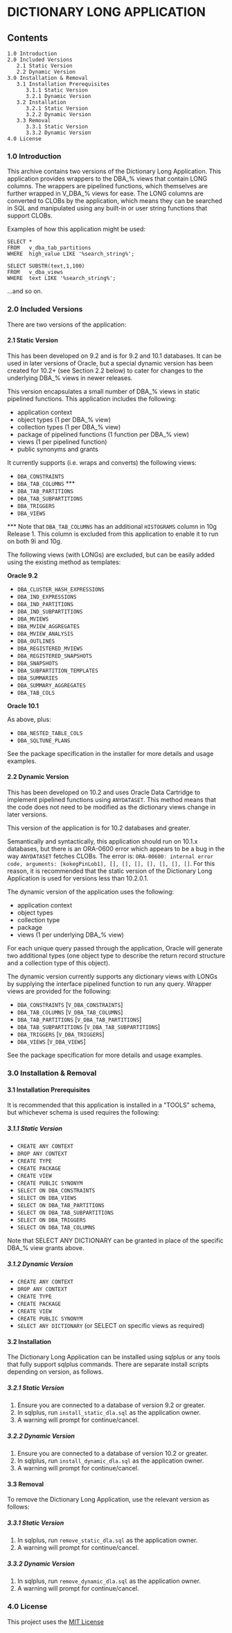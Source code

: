 
# DICTIONARY LONG APPLICATION

## Contents
```
1.0 Introduction
2.0 Included Versions
   2.1 Static Version
   2.2 Dynamic Version
3.0 Installation & Removal
   3.1 Installation Prerequisites
      3.1.1 Static Version
      3.2.1 Dynamic Version
   3.2 Installation
      3.2.1 Static Version
      3.2.2 Dynamic Version
   3.3 Removal
      3.3.1 Static Version
      3.3.2 Dynamic Version
4.0 License
```
  
### 1.0 Introduction
This archive contains two versions of the Dictionary Long Application. This application provides wrappers to the DBA_% views that contain LONG columns. The wrappers are pipelined functions, which themselves are further wrapped in V_DBA_% views for ease. The LONG columns are converted to CLOBs by the application, which means they can be searched in SQL and manipulated using any built-in or user string functions that support CLOBs. 

Examples of how this application might be used:

   ```
   SELECT *
   FROM   v_dba_tab_partitions 
   WHERE  high_value LIKE '%search_string%';
   ```

   ```
   SELECT SUBSTR(text,1,100) 
   FROM   v_dba_views
   WHERE  text LIKE '%search_string%';
   ```

   ...and so on.

  
### 2.0 Included Versions
There are two versions of the application:

#### 2.1 Static Version
This has been developed on 9.2 and is for 9.2 and 10.1 databases. It can be used in later versions of Oracle, but a special dynamic version has been created for 10.2+ (see Section 2.2 below) to cater for changes to the underlying DBA_% views in newer releases.

This version encapsulates a small number of DBA_% views in static pipelined functions. This application includes the following:

* application context
* object types (1 per DBA_% view)
* collection types (1 per DBA_% view)
* package of pipelined functions (1 function per DBA_% view)
* views (1 per pipelined function)
* public synonyms and grants

It currently supports (i.e. wraps and converts) the following views: 

* `DBA_CONSTRAINTS`
* `DBA_TAB_COLUMNS` ***
* `DBA_TAB_PARTITIONS`
* `DBA_TAB_SUBPARTITIONS`
* `DBA_TRIGGERS`
* `DBA_VIEWS`

*** Note that `DBA_TAB_COLUMNS` has an additional `HISTOGRAMS` column in 10g Release 1. This column is excluded from this application to enable it to run on both 9i and 10g.

The following views (with LONGs) are excluded, but can be easily added using the existing method as templates:

**Oracle 9.2**

* `DBA_CLUSTER_HASH_EXPRESSIONS`
* `DBA_IND_EXPRESSIONS`
* `DBA_IND_PARTITIONS`
* `DBA_IND_SUBPARTITIONS`
* `DBA_MVIEWS`
* `DBA_MVIEW_AGGREGATES`
* `DBA_MVIEW_ANALYSIS`
* `DBA_OUTLINES`
* `DBA_REGISTERED_MVIEWS`
* `DBA_REGISTERED_SNAPSHOTS`
* `DBA_SNAPSHOTS`
* `DBA_SUBPARTITION_TEMPLATES`
* `DBA_SUMMARIES`
* `DBA_SUMMARY_AGGREGATES`
* `DBA_TAB_COLS`

**Oracle 10.1**

As above, plus:

* `DBA_NESTED_TABLE_COLS`
* `DBA_SQLTUNE_PLANS`

See the package specification in the installer for more details and usage examples.

#### 2.2 Dynamic Version
This has been developed on 10.2 and uses Oracle Data Cartridge to implement pipelined functions using `ANYDATASET`. This method means that the code does not need to be modified as the dictionary views change in later versions.

This version of the application is for 10.2 databases and greater.

Semantically and syntactically, this application should run on 10.1.x databases, but there is an ORA-0600 error which appears to be a bug in the way `ANYDATASET` fetches CLOBs. The error is: `ORA-00600: internal error code, arguments: [kokegPinLob1], [], [], [], [], [], [], []`. For this reason, it is recommended that the static version of the Dictionary Long Application is used for versions less than 10.2.0.1.

The dynamic version of the application uses the following:

* application context
* object types
* collection type
* package
* views (1 per underlying DBA_% view)

For each unique query passed through the application, Oracle will generate two additional types (one object type to describe the return record structure and a collection type of this object).

The dynamic version currently supports any dictionary views with LONGs by supplying the interface pipelined function to run any query. Wrapper views are provided for the following:

* `DBA_CONSTRAINTS`        [`V_DBA_CONSTRAINTS`]
* `DBA_TAB_COLUMNS`        [`V_DBA_TAB_COLUMNS`]
* `DBA_TAB_PARTITIONS`     [`V_DBA_TAB_PARTITIONS`]
* `DBA_TAB_SUBPARTITIONS`  [`V_DBA_TAB_SUBPARTITIONS`]
* `DBA_TRIGGERS`           [`V_DBA_TRIGGERS`]
* `DBA_VIEWS`              [`V_DBA_VIEWS`]


See the package specification for more details and usage examples.

### 3.0 Installation & Removal

#### 3.1 Installation Prerequisites
It is recommended that this application is installed in a "TOOLS" schema, but whichever schema is used requires the following:

##### 3.1.1 Static Version

* `CREATE ANY CONTEXT`
* `DROP ANY CONTEXT`
* `CREATE TYPE`
* `CREATE PACKAGE`
* `CREATE VIEW`
* `CREATE PUBLIC SYNONYM`
* `SELECT ON DBA_CONSTRAINTS`
* `SELECT ON DBA_VIEWS`
* `SELECT ON DBA_TAB_PARTITIONS`
* `SELECT ON DBA_TAB_SUBPARTITIONS`
* `SELECT ON DBA_TRIGGERS`
* `SELECT ON DBA_TAB_COLUMNS`
  
Note that SELECT ANY DICTIONARY can be granted in place of the specific DBA_% view grants above. 

##### 3.1.2 Dynamic Version

* `CREATE ANY CONTEXT`
* `DROP ANY CONTEXT`
* `CREATE TYPE`
* `CREATE PACKAGE`
* `CREATE VIEW`
* `CREATE PUBLIC SYNONYM`
* `SELECT ANY DICTIONARY` (or SELECT on specific views as required)

#### 3.2 Installation
The Dictionary Long Application can be installed using sqlplus or any tools that fully support sqlplus commands. There are separate install scripts depending on version, as follows.

##### 3.2.1 Static Version

1. Ensure you are connected to a database of version 9.2 or greater.
2. In sqlplus, run `install_static_dla.sql` as the application owner.
3. A warning will prompt for continue/cancel.

##### 3.2.2 Dynamic Version

1. Ensure you are connected to a database of version 10.2 or greater.
2. In sqlplus, run `install_dynamic_dla.sql` as the application owner.
3. A warning will prompt for continue/cancel.

#### 3.3 Removal
To remove the Dictionary Long Application, use the relevant version as follows:

##### 3.3.1 Static Version

1. In sqlplus, run `remove_static_dla.sql` as the application owner.
2. A warning will prompt for continue/cancel.

##### 3.3.2 Dynamic Version

1. In sqlplus, run `remove_dynamic_dla.sql` as the application owner.
2. A warning will prompt for continue/cancel.

  
### 4.0 License
This project uses the [MIT License](https://github.com/oracle-developer/dla/blob/master/LICENSE)
